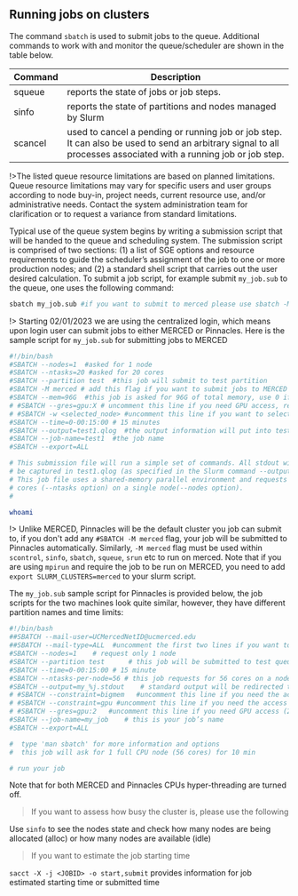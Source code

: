 ## Running jobs on clusters

The command `sbatch` is used to submit jobs to the queue. Additional commands to work with and monitor the queue/scheduler are shown in the table below.

|Command|Description|
|--|--|
|squeue|reports the state of jobs or job steps.|
|sinfo|reports the state of partitions and nodes managed by Slurm|
|scancel|used to cancel a pending or running job or job step. It can also be used to send an arbitrary signal to all processes associated with a running job or job step.|


!>The listed queue resource limitations are based on planned limitations. Queue resource limitations may vary for specific users and user groups according to node buy-in, project needs, current resource use, and/or administrative needs. Contact the system administration team for clarification or to request a variance from standard limitations.

Typical use of the queue system begins by writing a submission script that will be handed to the queue and scheduling system. The submission script is comprised of two sections: (1) a list of SGE options and resource requirements to guide the scheduler’s assignment of the job to one or more production nodes; and (2) a standard shell script that carries out the user desired calculation. To submit a job script, for example submit `my_job.sub` to the queue, one uses the following command:
```bash
sbatch my_job.sub #if you want to submit to merced please use sbatch -M merced my_job.sub
```
!> Starting 02/01/2023 we are using the centralized login, which means upon login user can submit jobs to either MERCED or Pinnacles. Here is the sample script for `my_job.sub` for submitting jobs to MERCED

```bash
#!/bin/bash  
#SBATCH --nodes=1  #asked for 1 node
#SBATCH --ntasks=20 #asked for 20 cores
#SBATCH --partition test  #this job will submit to test partition
#SBATCH -M merced # add this flag if you want to submit jobs to MERCED cluster
#SBATCH --mem=96G  #this job is asked for 96G of total memory, use 0 if you want to use entire node memory
# #SBATCH --gres=gpu:X # uncomment this line if you need GPU access, replace X with number of GPU you need
# #SBATCH -w <selected_node> #uncomment this line if you want to select specific available node to run 
#SBATCH --time=0-00:15:00 # 15 minutes  
#SBATCH --output=test1.qlog  #the output information will put into test1.qlog file
#SBATCH --job-name=test1  #the job name
#SBATCH --export=ALL

# This submission file will run a simple set of commands. All stdout will
# be captured in test1.qlog (as specified in the Slurm command --output above).
# This job file uses a shared-memory parallel environment and requests 20
# cores (--ntasks option) on a single node(--nodes option). 
#  

whoami
```

!> Unlike MERCED, Pinnacles will be the default cluster you job can submit to, if you don't add any `#SBATCH -M merced` flag, your job will be submitted to Pinnacles automatically. Similarly, `-M merced` flag must be used within `scontrol`, `sinfo`, `sbatch`, `squeue`, `srun` etc to run on merced. Note that if you are using `mpirun` and require the job to be run on MERCED, you need to add `export SLURM_CLUSTERS=merced` to your slurm script. 


The `my_job.sub` sample script for Pinnacles is provided below, the job scripts for the two machines look quite similar, however, they have different partition names and time limits:
```bash
#!/bin/bash
##SBATCH --mail-user=UCMercedNetID@ucmerced.edu  
##SBATCH --mail-type=ALL  #uncomment the first two lines if you want to receive the email notifications
#SBATCH --nodes=1    # request only 1 node
#SBATCH --partition test      # this job will be submitted to test queue
#SBATCH --time=0-00:15:00 # 15 minute
#SBATCH --ntasks-per-node=56 # this job requests for 56 cores on a node
#SBATCH --output=my_%j.stdout    # standard output will be redirected to this file
# #SBATCH --constraint=bigmem   #uncomment this line if you need the access to the bigmem node for Pinnacles
# #SBATCH --constraint=gpu #uncomment this line if you need the access to GPU
# #SBATCH --gres=gpu:2   #uncomment this line if you need GPU access (2 GPUs)
#SBATCH --job-name=my_job    # this is your job’s name
#SBATCH --export=ALL

#  type 'man sbatch' for more information and options
#  this job will ask for 1 full CPU node (56 cores) for 10 min

# run your job
```

Note that for both MERCED and Pinnacles CPUs hyper-threading are turned off.  

> If you want to assess how busy the cluster is, please use the following

Use `sinfo` to see the nodes state and check how many nodes are being allocated (alloc) or how many nodes are available (idle)

> If you want to estimate the job starting time 

`sacct -X -j <JOBID> -o start,submit` provides information for job estimated starting time or submitted time
